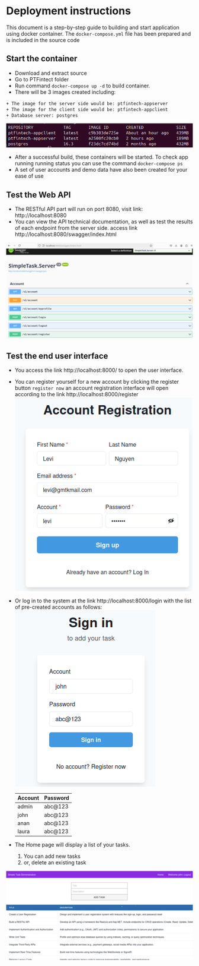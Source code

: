 
# Deployment instructions
This document is a step-by-step guide to building and start application using docker container. The `docker-compose.yml` file has been prepared and is included in the source code


## Start the container
+ Download and extract source 
+ Go to PTFintect folder
+ Run command ``` docker-compose up -d ``` to build container. 
+ There will be 3 images created including:
```
+ The image for the server side would be: ptfintech-appserver
+ The image for the client side would be: ptfintech-appclient
+ Database server: postgres

```
![doimg](/images/dockerimage.png "doimg")

+ After a successful build, these containers will be started. To check app running running status you can use the command `docker-compose ps` 
+ A set of user accounts and demo data have also been created for your ease of use

## Test the Web API
+ The RESTful API part will run on port 8080, visit link: http://localhost:8080
+ You can view the API technical documentation, as well as test the results of each endpoint from the server side. access link http://localhost:8080/swagger/index.html

![apidoc](/images/apidoc.png "apidoc")

## Test the end user interface
+ You access the link http://localhost:8000/ to open the user interface. 
+ You can register yourself for a new account by clicking the register button `register now` an account registration interface will open according to the link http://localhost:8000/register 
![register](/images/reg.png "register new account")
+ Or log in to the system at the link http://localhost:8000/login with the list of pre-created accounts as follows: 
![login](/images/login.png "user login")


    | Account | Password  |
    |--------|------------|
    | admin | abc@123 |
    | john | abc@123 |
    | anan | abc@123 |
    | laura | abc@123 |

+ The Home page will display a list of your tasks.

    1. You can add new tasks
    2. or, delete an existing task

![task](/images/tasks.png "task")
